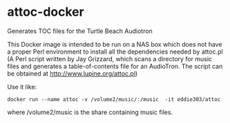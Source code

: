 # attoc-docker
Generates TOC files for the Turtle Beach Audiotron

This Docker image is intended to be run on a NAS box which does not have a proper Perl environment to install all the dependencies needed by attoc.pl (A Perl script written by Jay Grizzard, which scans a directory for music files and generates a table-of-contents file for an AudioTron. The script can be obtained at http://www.lupine.org/attoc.pl)

Use it like:
```
docker run --name attoc -v /volume2/music/:/music  -it eddie303/attoc 
```
where /volume2/music is the share containing music files.
